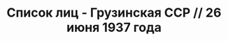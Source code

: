 ---
title: Список лиц - Грузинская ССР // 26 июня 1937 года
description: РГАСПИ, ф.17, т.1, оп.171, дело 409, лист 222
images:
- /disk/pictures/v01/17-171-409-222.jpg
- /disk/pictures/v01/17-171-409-223.jpg
- /disk/pictures/v01/17-171-409-224.jpg
- /disk/pictures/v01/17-171-409-225.jpg
- /disk/pictures/v01/17-171-409-226.jpg
---
